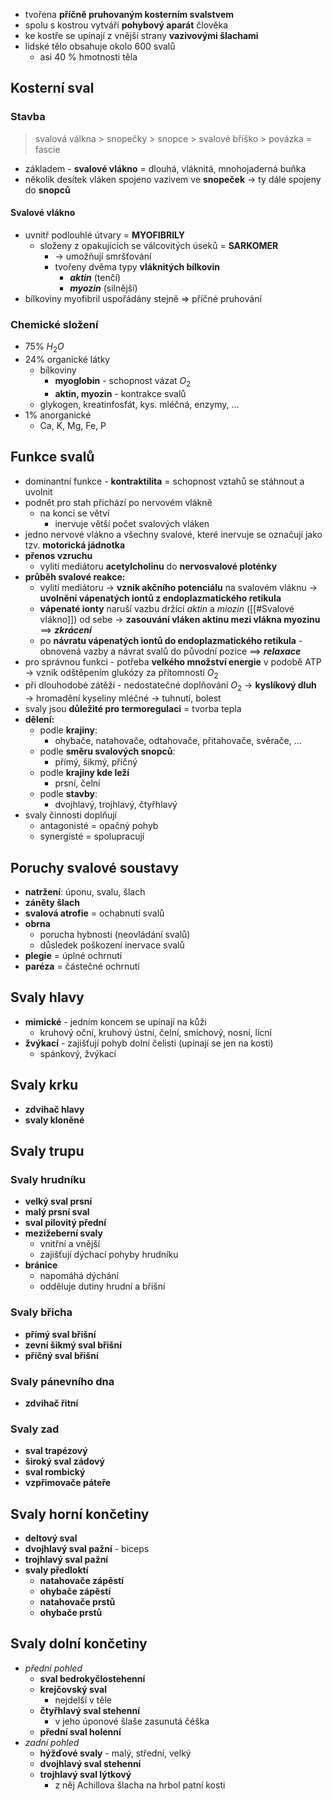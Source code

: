 - tvořena **příčně pruhovaným kosterním svalstvem**
- spolu s kostrou vytváří **pohybový aparát** člověka
- ke kostře se upínají z vnější strany **vazivovými šlachami**
- lidské tělo obsahuje okolo 600 svalů
	- asi 40 % hmotnosti těla
## Kosterní sval
### Stavba
> svalová válkna > snopečky > snopce > svalové bříško > povázka = fascie
- základem - **svalové vlákno** = dlouhá, vláknitá, mnohojaderná buňka
- několik desítek vláken spojeno vazivem ve **snopeček** → ty dále spojeny do **snopců**
#### Svalové vlákno
- uvnitř podlouhlé útvary = **MYOFIBRILY**
	- složeny z opakujících se válcovitých úseků = **SARKOMER**
		- → umožňují smršťování
		- tvořeny dvěma typy **vláknitých bílkovin**
			- ***aktin*** (tenčí)
			- ***myozin*** (silnější)
- bílkoviny myofibril uspořádány stejně ⇒ příčné pruhování
### Chemické složení
- 75% $H_{2}O$
- 24% organické látky
	- bílkoviny
		- **myoglobin** - schopnost vázat $O_2$
		- **aktin, myozin** - kontrakce svalů
	- glykogen, kreatinfosfát, kys. mléčná, enzymy, ...
- 1% anorganické
	- Ca, K, Mg, Fe, P
## Funkce svalů
- dominantní funkce - **kontraktilita** = schopnost vztahů se stáhnout a uvolnit
- podnět pro stah přichází po nervovém vlákně
	- na konci se větví
		- inervuje větší počet svalových vláken
- jedno nervové vlákno a všechny svalové, které inervuje se označují jako tzv. **motorická jádnotka**
- **přenos vzruchu**
	- vylití mediátoru **acetylcholinu** do **nervosvalové ploténky**
- **průběh svalové reakce:**
	- vylití mediátoru → **vznik akčního potenciálu** na svalovém vláknu → **uvolnění vápenatých iontů z endoplazmatického retikula**
	- **vápenaté ionty** naruší vazbu držící *aktin* a *miozin* ([[#Svalové vlákno]]) od sebe → **zasouvání vláken aktinu mezi vlákna myozinu** ==> ***zkrácení***
	- po **návratu vápenatých iontů do endoplazmatického retikula** - obnovená vazby a návrat svalů do původní pozice ==> ***relaxace***
- pro správnou funkci - potřeba **velkého množství energie** v podobě ATP → vznik odštěpením glukózy za přítomnosti $O_{2}$
- při dlouhodobé zátěži - nedostatečné doplňování $O_{2}$ → **kyslíkový dluh** → hromadění kyseliny mléčné → tuhnutí, bolest
- svaly jsou **důležité pro termoregulaci** = tvorba tepla
- **dělení:**
	- podle **krajiny**:
		- ohybače, natahovače, odtahovače, přitahovače, svěrače, ...
	- podle **směru svalových snopců**:
		- přímý, šikmý, příčný
	- podle **krajiny kde leží**
		- prsní, čelní
	- podle **stavby**:
		- dvojhlavý, trojhlavý, čtyřhlavý
- svaly činnosti doplňují
	- antagonisté = opačný pohyb
	- synergisté = spolupracují
## Poruchy svalové soustavy
- **natržení**: úponu, svalu, šlach
- **záněty šlach**
- **svalová atrofie** = ochabnutí svalů
- **obrna**
	- porucha hybnosti (neovládání svalů)
	- důsledek poškození inervace svalů
- **plegie** = úplné ochrnutí
- **paréza** = částečné ochrnutí
## Svaly hlavy
- **mimické** - jedním koncem se upínají na kůži
	- kruhový oční, kruhový ústní, čelní, smíchový, nosní, lícní
- **žvýkací** - zajišťují pohyb dolní čelisti (upínají se jen na kosti)
	- spánkový, žvýkací
## Svaly krku
- **zdvihač hlavy**
- **svaly kloněné**
## Svaly trupu
### Svaly hrudníku
- **velký sval prsní**
- **malý prsní sval**
- **sval pilovitý přední**
- **mezižeberní svaly**
	- vnitřní a vnější
	- zajišťují dýchací pohyby hrudníku
- **bránice**
	- napomáhá dýchání
	- odděluje dutiny hrudní a břišní
### Svaly břicha
- **přímý sval břišní**
- **zevní šikmý sval břišní**
- **příčný sval břišní**
### Svaly pánevního dna
- **zdvihač řitní**
### Svaly zad
- **sval trapézový**
- **široký sval zádový**
- **sval rombický**
- **vzpřimovače páteře**

## Svaly horní končetiny
- **deltový sval**
- **dvojhlavý sval pažní** - biceps
- **trojhlavý sval pažní**
- **svaly předloktí**
	- **natahovače zápěstí**
	- **ohybače zápěstí**
	- **natahovače prstů**
	- **ohybače prstů**

## Svaly dolní končetiny
- *přední pohled*
	- **sval bedrokyčlostehenní**
	- **krejčovský sval**
		- nejdelší v těle
	- **čtyřhlavý sval stehenní**
		- v jeho úponové šlaše zasunutá čéška
	- **přední sval holenní**
- *zadní pohled*
	- **hýžďové svaly** - malý, střední, velký
	- **dvojhlavý sval stehenní**
	- **trojhlavý sval lýtkový**
		- z něj Achillova šlacha na hrbol patní kosti